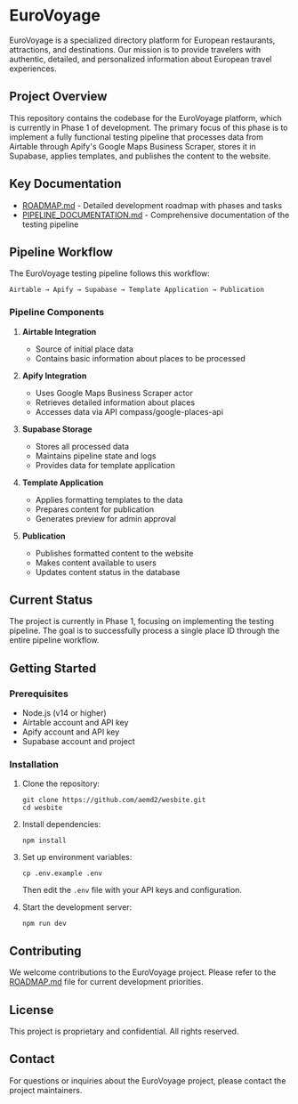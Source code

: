 # EuroVoyage

EuroVoyage is a specialized directory platform for European restaurants, attractions, and destinations. Our mission is to provide travelers with authentic, detailed, and personalized information about European travel experiences.

## Project Overview

This repository contains the codebase for the EuroVoyage platform, which is currently in Phase 1 of development. The primary focus of this phase is to implement a fully functional testing pipeline that processes data from Airtable through Apify's Google Maps Business Scraper, stores it in Supabase, applies templates, and publishes the content to the website.

## Key Documentation

- [ROADMAP.md](./ROADMAP.md) - Detailed development roadmap with phases and tasks
- [PIPELINE_DOCUMENTATION.md](./PIPELINE_DOCUMENTATION.md) - Comprehensive documentation of the testing pipeline

## Pipeline Workflow

The EuroVoyage testing pipeline follows this workflow:

```
Airtable → Apify → Supabase → Template Application → Publication
```

### Pipeline Components

1. **Airtable Integration**
   - Source of initial place data
   - Contains basic information about places to be processed

2. **Apify Integration**
   - Uses Google Maps Business Scraper actor
   - Retrieves detailed information about places
   - Accesses data via API compass/google-places-api

3. **Supabase Storage**
   - Stores all processed data
   - Maintains pipeline state and logs
   - Provides data for template application

4. **Template Application**
   - Applies formatting templates to the data
   - Prepares content for publication
   - Generates preview for admin approval

5. **Publication**
   - Publishes formatted content to the website
   - Makes content available to users
   - Updates content status in the database

## Current Status

The project is currently in Phase 1, focusing on implementing the testing pipeline. The goal is to successfully process a single place ID through the entire pipeline workflow.

## Getting Started

### Prerequisites

- Node.js (v14 or higher)
- Airtable account and API key
- Apify account and API key
- Supabase account and project

### Installation

1. Clone the repository:
   ```
   git clone https://github.com/aemd2/wesbite.git
   cd wesbite
   ```

2. Install dependencies:
   ```
   npm install
   ```

3. Set up environment variables:
   ```
   cp .env.example .env
   ```
   Then edit the `.env` file with your API keys and configuration.

4. Start the development server:
   ```
   npm run dev
   ```

## Contributing

We welcome contributions to the EuroVoyage project. Please refer to the [ROADMAP.md](./ROADMAP.md) file for current development priorities.

## License

This project is proprietary and confidential. All rights reserved.

## Contact

For questions or inquiries about the EuroVoyage project, please contact the project maintainers.